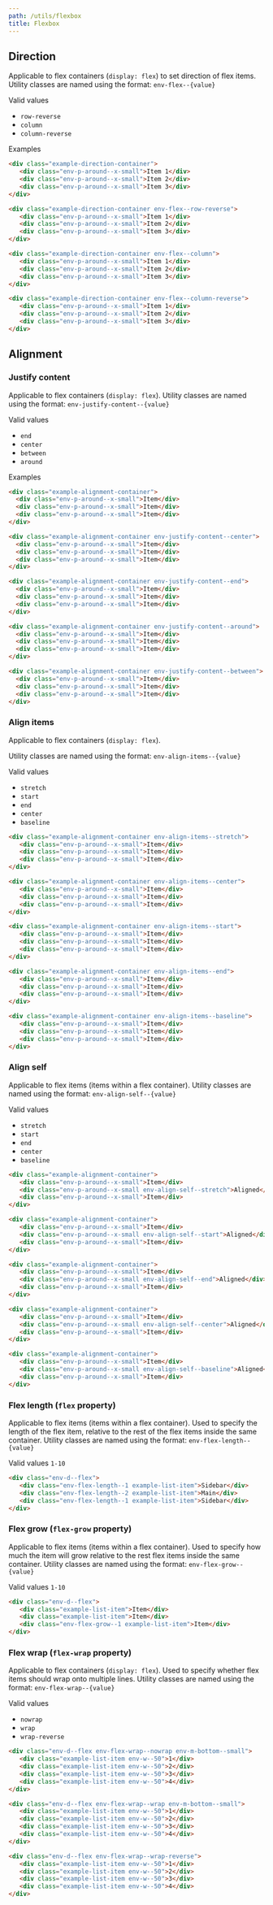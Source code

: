 ```yaml
---
path: /utils/flexbox
title: Flexbox
---
```


## Direction ##

Applicable to flex containers (`display: flex`) to set direction of flex items. Utility classes are named using the format: `env-flex--{value}`

Valid values

-  `row-reverse`
-  `column`
-  `column-reverse`

Examples

```html
<div class="example-direction-container">
   <div class="env-p-around--x-small">Item 1</div>
   <div class="env-p-around--x-small">Item 2</div>
   <div class="env-p-around--x-small">Item 3</div>
</div>

<div class="example-direction-container env-flex--row-reverse">
   <div class="env-p-around--x-small">Item 1</div>
   <div class="env-p-around--x-small">Item 2</div>
   <div class="env-p-around--x-small">Item 3</div>
</div>

<div class="example-direction-container env-flex--column">
   <div class="env-p-around--x-small">Item 1</div>
   <div class="env-p-around--x-small">Item 2</div>
   <div class="env-p-around--x-small">Item 3</div>
</div>

<div class="example-direction-container env-flex--column-reverse">
   <div class="env-p-around--x-small">Item 1</div>
   <div class="env-p-around--x-small">Item 2</div>
   <div class="env-p-around--x-small">Item 3</div>
</div>
```

## Alignment ##

### Justify content ###

Applicable to flex containers (`display:
flex`). Utility classes are named using the format:
`env-justify-content--{value}`

Valid values
- `end`
- `center`
- `between`
- `around`

 Examples
 
 ```html
<div class="example-alignment-container">
   <div class="env-p-around--x-small">Item</div>
   <div class="env-p-around--x-small">Item</div>
   <div class="env-p-around--x-small">Item</div>
</div>

<div class="example-alignment-container env-justify-content--center">
   <div class="env-p-around--x-small">Item</div>
   <div class="env-p-around--x-small">Item</div>
   <div class="env-p-around--x-small">Item</div>
</div>

<div class="example-alignment-container env-justify-content--end">
   <div class="env-p-around--x-small">Item</div>
   <div class="env-p-around--x-small">Item</div>
   <div class="env-p-around--x-small">Item</div>
</div>

<div class="example-alignment-container env-justify-content--around">
   <div class="env-p-around--x-small">Item</div>
   <div class="env-p-around--x-small">Item</div>
   <div class="env-p-around--x-small">Item</div>
</div>

<div class="example-alignment-container env-justify-content--between">
   <div class="env-p-around--x-small">Item</div>
   <div class="env-p-around--x-small">Item</div>
   <div class="env-p-around--x-small">Item</div>
</div>
```

### Align items ###

Applicable to flex containers (`display: flex`). 

Utility classes are named using the format: `env-align-items--{value}` 

Valid values
- `stretch`
- `start`
- `end`
- `center`
- `baseline`

```html
<div class="example-alignment-container env-align-items--stretch">
   <div class="env-p-around--x-small">Item</div>
   <div class="env-p-around--x-small">Item</div>
   <div class="env-p-around--x-small">Item</div>
</div>

<div class="example-alignment-container env-align-items--center">
   <div class="env-p-around--x-small">Item</div>
   <div class="env-p-around--x-small">Item</div>
   <div class="env-p-around--x-small">Item</div>
</div>

<div class="example-alignment-container env-align-items--start">
   <div class="env-p-around--x-small">Item</div>
   <div class="env-p-around--x-small">Item</div>
   <div class="env-p-around--x-small">Item</div>
</div>

<div class="example-alignment-container env-align-items--end">
   <div class="env-p-around--x-small">Item</div>
   <div class="env-p-around--x-small">Item</div>
   <div class="env-p-around--x-small">Item</div>
</div>

<div class="example-alignment-container env-align-items--baseline">
   <div class="env-p-around--x-small">Item</div>
   <div class="env-p-around--x-small">Item</div>
   <div class="env-p-around--x-small">Item</div>
</div>

```

### Align self ###

Applicable to flex items (items within a flex container). Utility classes are named using the format: `env-align-self--{value}` 

Valid values 
- `stretch` 
- `start` 
- `end` 
- `center` 
- `baseline`

```html
<div class="example-alignment-container">
   <div class="env-p-around--x-small">Item</div>
   <div class="env-p-around--x-small env-align-self--stretch">Aligned</div>
   <div class="env-p-around--x-small">Item</div>
</div>

<div class="example-alignment-container">
   <div class="env-p-around--x-small">Item</div>
   <div class="env-p-around--x-small env-align-self--start">Aligned</div>
   <div class="env-p-around--x-small">Item</div>
</div>

<div class="example-alignment-container">
   <div class="env-p-around--x-small">Item</div>
   <div class="env-p-around--x-small env-align-self--end">Aligned</div>
   <div class="env-p-around--x-small">Item</div>
</div>

<div class="example-alignment-container">
   <div class="env-p-around--x-small">Item</div>
   <div class="env-p-around--x-small env-align-self--center">Aligned</div>
   <div class="env-p-around--x-small">Item</div>
</div>

<div class="example-alignment-container">
   <div class="env-p-around--x-small">Item</div>
   <div class="env-p-around--x-small env-align-self--baseline">Aligned</div>
   <div class="env-p-around--x-small">Item</div>
</div>
```

### Flex length (`flex` property) ###

Applicable to flex items (items within a
flex container). Used to specify the length of the flex item, relative to the
rest of the flex items inside the same container. Utility classes are named
using the format: `env-flex-length--{value}` 

Valid values `1-10`

```html
<div class="env-d--flex">
   <div class="env-flex-length--1 example-list-item">Sidebar</div>
   <div class="env-flex-length--2 example-list-item">Main</div>
   <div class="env-flex-length--1 example-list-item">Sidebar</div>
</div>
```

### Flex grow (`flex-grow` property) ###

Applicable to flex items (items within a flex container). Used to specify how much the item will grow relative to the rest flex items inside the same container. Utility classes are named using the format: `env-flex-grow--{value}` 

Valid values `1-10`

```html
<div class="env-d--flex">
   <div class="example-list-item">Item</div>
   <div class="example-list-item">Item</div>
   <div class="env-flex-grow--1 example-list-item">Item</div>
</div>
```

### Flex wrap (`flex-wrap` property) ###

Applicable to flex containers
(`display: flex`). Used to specify whether flex items should wrap onto multiple lines. Utility classes are named using the format: `env-flex-wrap--{value}` 

Valid values 
- `nowrap` 
- `wrap` 
- `wrap-reverse`

```html
<div class="env-d--flex env-flex-wrap--nowrap env-m-bottom--small">
   <div class="example-list-item env-w--50">1</div>
   <div class="example-list-item env-w--50">2</div>
   <div class="example-list-item env-w--50">3</div>
   <div class="example-list-item env-w--50">4</div>
</div>

<div class="env-d--flex env-flex-wrap--wrap env-m-bottom--small">
   <div class="example-list-item env-w--50">1</div>
   <div class="example-list-item env-w--50">2</div>
   <div class="example-list-item env-w--50">3</div>
   <div class="example-list-item env-w--50">4</div>
</div>

<div class="env-d--flex env-flex-wrap--wrap-reverse">
   <div class="example-list-item env-w--50">1</div>
   <div class="example-list-item env-w--50">2</div>
   <div class="example-list-item env-w--50">3</div>
   <div class="example-list-item env-w--50">4</div>
</div>

```
